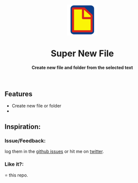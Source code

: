 <p align="center">
  <img src="./src/icons/super-new-file-512.png" height="100px"/>
  <h1 align="center">Super New File</h1>
  <h4 align="center">Create new file and folder from the selected text</h4>
  <br>
</p>

## Features

* Create new file or folder
* 

## Inspiration:


### Issue/Feedback:

log them in the [github issues](https://github.com/cg-cnu/vscode-super-new-file/issues) or hit me on [twitter](https://twitter.com/CgCnu).

### Like it?:

:star: this repo.